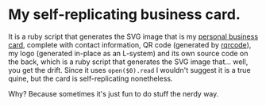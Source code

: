 My self-replicating business card.
==================================

It is a ruby script that generates the SVG image that is my [personal business
card](http://erikschlyter.github.com/my_business_card/), complete with contact
information, QR code (generated by
[rqrcode](https://github.com/whomwah/rqrcode)), my logo (generated in-place as
an L-system) and its own source code on the back, which is a ruby script that
generates the SVG image that... well, you get the drift. Since it uses
<code>open($0).read</code> I wouldn't suggest it is a true quine, but the card
is self-replicating nonetheless.

Why? Because sometimes it's just fun to do stuff the nerdy way.
